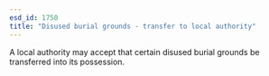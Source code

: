 ```yaml
---
esd_id: 1750
title: "Disused burial grounds - transfer to local authority"
---
```


A local authority may accept that certain disused burial grounds be transferred into its possession.

